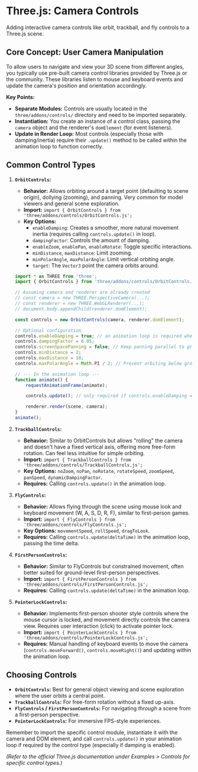 # Three.js: Camera Controls

Adding interactive camera controls like orbit, trackball, and fly controls to a Three.js scene.

## Core Concept: User Camera Manipulation

To allow users to navigate and view your 3D scene from different angles, you typically use pre-built camera control libraries provided by Three.js or the community. These libraries listen to mouse and keyboard events and update the camera's position and orientation accordingly.

**Key Points:**

*   **Separate Modules:** Controls are usually located in the `three/addons/controls/` directory and need to be imported separately.
*   **Instantiation:** You create an instance of a control class, passing the `camera` object and the renderer's `domElement` (for event listeners).
*   **Update in Render Loop:** Most controls (especially those with damping/inertia) require their `.update()` method to be called within the animation loop to function correctly.

## Common Control Types

1.  **`OrbitControls`:**
    *   **Behavior:** Allows orbiting around a target point (defaulting to scene origin), dollying (zooming), and panning. Very common for model viewers and general scene exploration.
    *   **Import:** `import { OrbitControls } from 'three/addons/controls/OrbitControls.js';`
    *   **Key Options:**
        *   `enableDamping`: Creates a smoother, more natural movement inertia (requires calling `controls.update()` in loop).
        *   `dampingFactor`: Controls the amount of damping.
        *   `enableZoom`, `enablePan`, `enableRotate`: Toggle specific interactions.
        *   `minDistance`, `maxDistance`: Limit zooming.
        *   `minPolarAngle`, `maxPolarAngle`: Limit vertical orbiting angle.
        *   `target`: The `Vector3` point the camera orbits around.

    ```javascript
    import * as THREE from 'three';
    import { OrbitControls } from 'three/addons/controls/OrbitControls.js';

    // Assuming camera and renderer are already created
    // const camera = new THREE.PerspectiveCamera(...);
    // const renderer = new THREE.WebGLRenderer(...);
    // document.body.appendChild(renderer.domElement);

    const controls = new OrbitControls(camera, renderer.domElement);

    // Optional configuration
    controls.enableDamping = true; // an animation loop is required when either damping or auto-rotation are enabled
    controls.dampingFactor = 0.05;
    controls.screenSpacePanning = false; // Keep panning parallel to ground plane
    controls.minDistance = 2;
    controls.maxDistance = 10;
    controls.maxPolarAngle = Math.PI / 2; // Prevent orbiting below ground

    // --- In the animation loop ---
    function animate() {
        requestAnimationFrame(animate);

        controls.update(); // only required if controls.enableDamping = true, or if controls.autoRotate = true

        renderer.render(scene, camera);
    }
    animate();
    ```

2.  **`TrackballControls`:**
    *   **Behavior:** Similar to OrbitControls but allows "rolling" the camera and doesn't have a fixed vertical axis, offering more free-form rotation. Can feel less intuitive for simple orbiting.
    *   **Import:** `import { TrackballControls } from 'three/addons/controls/TrackballControls.js';`
    *   **Key Options:** `noZoom`, `noPan`, `noRotate`, `rotateSpeed`, `zoomSpeed`, `panSpeed`, `dynamicDampingFactor`.
    *   **Requires:** Calling `controls.update()` in the animation loop.

3.  **`FlyControls`:**
    *   **Behavior:** Allows flying through the scene using mouse look and keyboard movement (W, A, S, D, R, F), similar to first-person games.
    *   **Import:** `import { FlyControls } from 'three/addons/controls/FlyControls.js';`
    *   **Key Options:** `movementSpeed`, `rollSpeed`, `dragToLook`.
    *   **Requires:** Calling `controls.update(deltaTime)` in the animation loop, passing the time delta.

4.  **`FirstPersonControls`:**
    *   **Behavior:** Similar to FlyControls but constrained movement, often better suited for ground-level first-person perspectives.
    *   **Import:** `import { FirstPersonControls } from 'three/addons/controls/FirstPersonControls.js';`
    *   **Requires:** Calling `controls.update(deltaTime)` in the animation loop.

5.  **`PointerLockControls`:**
    *   **Behavior:** Implements first-person shooter style controls where the mouse cursor is locked, and movement directly controls the camera view. Requires user interaction (click) to activate pointer lock.
    *   **Import:** `import { PointerLockControls } from 'three/addons/controls/PointerLockControls.js';`
    *   **Requires:** Manual handling of keyboard events to move the camera (`controls.moveForward()`, `controls.moveRight()`) and updating within the animation loop.

## Choosing Controls

*   **`OrbitControls`:** Best for general object viewing and scene exploration where the user orbits a central point.
*   **`TrackballControls`:** For free-form rotation without a fixed up-axis.
*   **`FlyControls` / `FirstPersonControls`:** For navigating *through* a scene from a first-person perspective.
*   **`PointerLockControls`:** For immersive FPS-style experiences.

Remember to import the specific control module, instantiate it with the camera and DOM element, and call `controls.update()` in your animation loop if required by the control type (especially if damping is enabled).

*(Refer to the official Three.js documentation under Examples > Controls for specific control types.)*